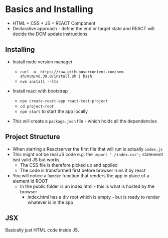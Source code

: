 # Basics and Installing

* HTML + CSS + JS = REACT Component
* Declarative approach - define the end or target state and REACT will decide the DOM update instructions

## Installing
* Install node version manager
  * `curl -o- https://raw.githubusercontent.com/nvm-sh/nvm/v0.39.0/install.sh | bash`
  * `nvm install --lts`

* Install react with bootstrap
  * `npx create-react-app react-test-project`
  * `cd project-root`
  * `npm start` to start the app locally
  
* This will create a `package.json` file - which holds all the dependencies

## Project Structure

* When starting a Reactserver the first file that will run is actually `index.js`
* This might not be real JS code e.g. the `import './index.css';` statement isnt valid JS but works
  * The CSS file is therefore picked up and applied
  * The code is transformed first before browser runs it by react
* You will notice a `Render` function that renders the app in place of a element id ROOT
  * In the public folder is an index.html - this is what is hosted by the browser
    * index.html has a div root which is empty - but is ready to render whatever is in the app


## JSX

Basically just HTML code inside JS.
